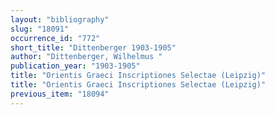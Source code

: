 ```yaml
---
layout: "bibliography"
slug: "18091"
occurrence_id: "772"
short_title: "Dittenberger 1903-1905"
author: "Dittenberger, Wilhelmus "
publication_year: "1903-1905"
title: "Orientis Graeci Inscriptiones Selectae (Leipzig)"
title: "Orientis Graeci Inscriptiones Selectae (Leipzig)"
previous_item: "18094"
---
```

